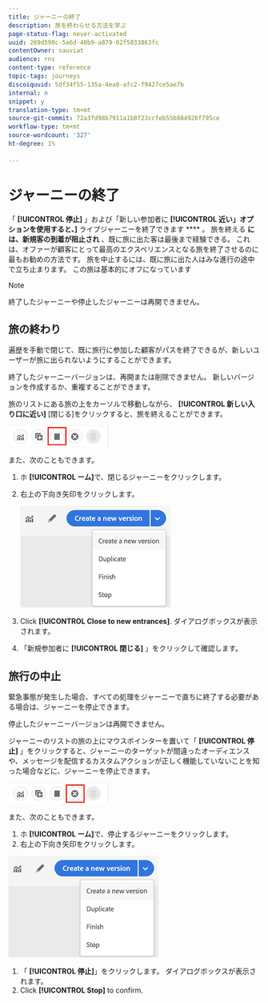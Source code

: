```yaml
---
title: ジャーニーの終了
description: 旅を終わらせる方法を学ぶ
page-status-flag: never-activated
uuid: 269d590c-5a6d-40b9-a879-02f5033863fc
contentOwner: sauviat
audience: rns
content-type: reference
topic-tags: journeys
discoiquuid: 5df34f55-135a-4ea8-afc2-f9427ce5ae7b
internal: n
snippet: y
translation-type: tm+mt
source-git-commit: 72a3fd98b7911a1b8f23ccfeb55b884926f795ce
workflow-type: tm+mt
source-wordcount: '327'
ht-degree: 1%

---
```



# ジャーニーの終了

「 **[!UICONTROL 停止]** 」および「新しい参加者に **[!UICONTROL 近い」オプションを使用すると、]** ライブジャーニーを終了できます **** 。 旅を終える **には、新規客の到着が阻止され** 、既に旅に出た客は最後まで経験できる。 これは、オファーが顧客にとって最高のエクスペリエンスとなる旅を終了させるのに最もお勧めの方法です。 旅を中止するには、既に旅に出た人はみな進行の途中で立ち止まります。 この旅は基本的にオフになっています

>[!NOTE]
>
>終了したジャーニーや停止したジャーニーは再開できません。

## 旅の終わり

遍歴を手動で閉じて、既に旅行に参加した顧客がパスを終了できるが、新しいユーザーが旅に出られないようにすることができます。

終了したジャーニーバージョンは、再開または削除できません。 新しいバージョンを作成するか、重複することができます。

旅のリストにある旅の上をカーソルで移動しながら、 **[!UICONTROL 新しい入り口に近い]** [閉じる]をクリックすると、旅を終えることができます。

![](../assets/do-not-localize/journey-finish-quick-action.png)

また、次のこともできます。

1. ホ **[!UICONTROL ーム]**&#x200B;で、閉じるジャーニーをクリックします。
1. 右上の下向き矢印をクリックします。

   ![](../assets/finish_drop_down_list.png)

1. Click **[!UICONTROL Close to new entrances]**. ダイアログボックスが表示されます。
1. 「新規参加者に **[!UICONTROL 閉じる]** 」をクリックして確認します。

## 旅行の中止

緊急事態が発生した場合、すべての処理をジャーニーで直ちに終了する必要がある場合は、ジャーニーを停止できます。

停止したジャーニーバージョンは再開できません。

ジャーニーのリストの旅の上にマウスポインターを置いて「 **[!UICONTROL 停止]** 」をクリックすると、ジャーニーのターゲットが間違ったオーディエンスや、メッセージを配信するカスタムアクションが正しく機能していないことを知った場合などに、ジャーニーを停止できます。

![](../assets/do-not-localize/journey-stop-quick-action.png)

また、次のこともできます。

1. ホ **[!UICONTROL ーム]**&#x200B;で、停止するジャーニーをクリックします。
1. 右上の下向き矢印をクリックします。

![](../assets/finish_drop_down_list.png)

1. 「 **[!UICONTROL 停止]**」をクリックします。 ダイアログボックスが表示されます。
1. Click **[!UICONTROL Stop]** to confirm.
